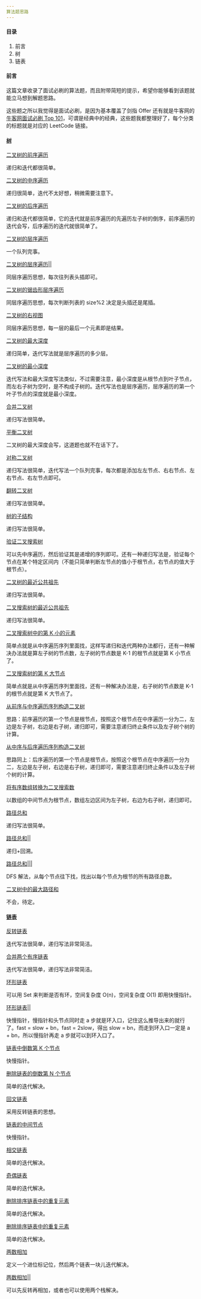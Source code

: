 ```yaml
---
算法题思路
---
```


#### 目录

1. 前言
2. 树
3. 链表

#### 前言

这篇文章收录了面试必刷的算法题，而且附带简短的提示，希望你能够看到该题就能立马想到解题思路。

这些题之所以我觉得是面试必刷，是因为基本覆盖了剑指 Offer 还有就是牛客网的 [牛客网面试必刷 Top 101](https://www.nowcoder.com/exam/oj?tab=%E7%AE%97%E6%B3%95%E7%AF%87&topicId=295&page=1)，可谓是经典中的经典，这些题我都整理好了，每个分类的标题就是对应的 LeetCode 链接。

#### [树](https://leetcode-cn.com/problem-list/zXvwZWi9/)

[二叉树的前序遍历](https://leetcode-cn.com/problems/binary-tree-preorder-traversal/)

递归和迭代都很简单。

[二叉树的中序遍历](https://leetcode-cn.com/problems/binary-tree-inorder-traversal/)

递归很简单，迭代不太好想，稍微需要注意下。

[二叉树的后序遍历](https://leetcode-cn.com/problems/binary-tree-postorder-traversal/)

递归和迭代都很简单，它的迭代就是前序遍历的先遍历左子树的倒序，前序遍历的迭代会写，后序遍历的迭代就很简单了。

[二叉树的层序遍历](https://leetcode-cn.com/problems/binary-tree-level-order-traversal/)

一个队列完事。

[二叉树的层序遍历||](https://leetcode-cn.com/problems/binary-tree-level-order-traversal-ii/)

同层序遍历思想，每次往列表头插即可。

[二叉树的锯齿形层序遍历](https://leetcode-cn.com/problems/binary-tree-zigzag-level-order-traversal/)

同层序遍历思想，每次判断列表的 size%2 决定是头插还是尾插。

[二叉树的右视图](https://leetcode-cn.com/problems/binary-tree-right-side-view/)

同层序遍历思想，每一层的最后一个元素即是结果。

[二叉树的最大深度](https://leetcode-cn.com/problems/maximum-depth-of-binary-tree/)

递归简单，迭代写法就是层序遍历的多少层。

[二叉树的最小深度](https://leetcode-cn.com/problems/minimum-depth-of-binary-tree/)

迭代写法和最大深度写法类似，不过需要注意，最小深度是从根节点到叶子节点，而左右子树为空时，是不构成子树的。迭代写法也是层序遍历，层序遍历的第一个叶子节点的深度就是最小深度。

[合并二叉树](https://leetcode-cn.com/problems/merge-two-binary-trees/)

递归写法很简单。

[平衡二叉树](https://leetcode-cn.com/problems/balanced-binary-tree/)

二叉树的最大深度会写，这道题也就不在话下了。

[对称二叉树](https://leetcode-cn.com/problems/symmetric-tree/)

递归写法很简单，迭代写法一个队列完事，每次都是添加左左节点、右右节点、左右节点、右左节点即可。

[翻转二叉树](https://leetcode-cn.com/problems/invert-binary-tree/)

递归写法很简单。

[树的子结构](https://leetcode-cn.com/problems/shu-de-zi-jie-gou-lcof/)

递归写法很简单。

[验证二叉搜索树](https://leetcode-cn.com/problems/validate-binary-search-tree/)

可以先中序遍历，然后验证其是递增的序列即可。还有一种递归写法是，验证每个节点在某个特定区间内（不能只简单判断左节点的值小于根节点，右节点的值大于根节点）。

[二叉树的最近公共祖先](https://leetcode-cn.com/problems/lowest-common-ancestor-of-a-binary-tree/)

递归写法很简单。

[二叉搜索树的最近公共祖先](https://leetcode-cn.com/problems/lowest-common-ancestor-of-a-binary-search-tree/)

递归写法很简单。

[二叉搜索树中的第 K 小的元素](https://leetcode-cn.com/problems/kth-smallest-element-in-a-bst/)

简单点就是从中序遍历序列里面找，这样写递归和迭代两种办法都行，还有一种解决办法就是算左子树的节点数，左子树的节点数是 K-1 的根节点就是第 K 小节点了。

[二叉搜索树的第 K 大节点](https://leetcode-cn.com/problems/er-cha-sou-suo-shu-de-di-kda-jie-dian-lcof/)

简单点就是从中序遍历序列里面找，还有一种解决办法是，右子树的节点数是 K-1 的根节点就是第 K 大节点了。

[从前序与中序遍历序列构造二叉树](https://leetcode-cn.com/problems/construct-binary-tree-from-preorder-and-inorder-traversal/)

思路：前序遍历的第一个节点是根节点，按照这个根节点在中序遍历一分为二，左边是左子树，右边是右子树，递归即可，需要注意递归终止条件以及左子树个树的计算。

[从中序与后序遍历序列构造二叉树](https://leetcode-cn.com/problems/construct-binary-tree-from-inorder-and-postorder-traversal/)

思路同上：后序遍历的第一个节点是根节点，按照这个根节点在中序遍历一分为二，左边是左子树，右边是右子树，递归即可，需要注意递归终止条件以及左子树个树的计算。

[将有序数组转换为二叉搜索数](https://leetcode-cn.com/problems/convert-sorted-array-to-binary-search-tree/)

以数组的中间节点为根节点，数组左边区间为左子树，右边为右子树，递归即可。

[路径总和](https://leetcode-cn.com/problems/path-sum/)

递归写法很简单。

[路径总和||](https://leetcode-cn.com/problems/path-sum-ii/)

递归+回溯。

[路径总和|||](https://leetcode-cn.com/problems/path-sum-iii/)

DFS 解法，从每个节点往下找，找出以每个节点为根节的所有路径总数。

[二叉树中的最大路径和](https://leetcode-cn.com/problems/binary-tree-maximum-path-sum/)

不会，待定。

#### [链表](https://leetcode-cn.com/problem-list/mt6I5uN1)

[反转链表](https://leetcode-cn.com/problems/reverse-linked-list/)

迭代写法很简单，递归写法非常简洁。

[合并两个有序链表](https://leetcode-cn.com/problems/merge-two-sorted-lists/)

迭代写法很简单，递归写法非常简洁。

[环形链表](https://leetcode-cn.com/problems/linked-list-cycle/)

可以用 Set 来判断是否有环，空间复杂度 O(n)，空间复杂度 O(1) 即用快慢指针。

[环形链表||](https://leetcode-cn.com/problems/linked-list-cycle-ii)

快慢指针，慢指针和头节点同时走 a 步就是环入口，记住这么推导出来的就行了。fast = slow + bn，fast = 2slow，得出 slow = bn，而走到环入口一定是 a + bn，所以慢指针再走 a 步就可以到环入口了。

[链表中倒数第 K 个节点](https://leetcode-cn.com/problems/lian-biao-zhong-dao-shu-di-kge-jie-dian-lcof/)

快慢指针。

[删除链表的倒数第 N 个节点](https://leetcode-cn.com/problems/remove-nth-node-from-end-of-list/)

简单的迭代解决。

[回文链表](https://leetcode-cn.com/problems/palindrome-linked-list)

采用反转链表的思想。

[链表的中间节点](https://leetcode-cn.com/problems/middle-of-the-linked-list)

快慢指针。

[相交链表](https://leetcode-cn.com/problems/intersection-of-two-linked-lists)

简单的迭代解决。

[奇偶链表](https://leetcode-cn.com/problems/odd-even-linked-list)

简单的迭代解决。

[删除排序链表中的重复元素](https://leetcode-cn.com/problems/remove-duplicates-from-sorted-list/)

简单的迭代解决。

[删除排序链表中的重复元素](https://leetcode-cn.com/problems/remove-duplicates-from-sorted-list-ii)

简单的迭代解决。

[两数相加](https://leetcode-cn.com/problems/add-two-numbers)

定义一个进位标记位，然后两个链表一块儿迭代解决。

[两数相加||](https://leetcode-cn.com/problems/add-two-numbers-ii/)

可以先反转再相加，或者也可以使用两个栈解决。

